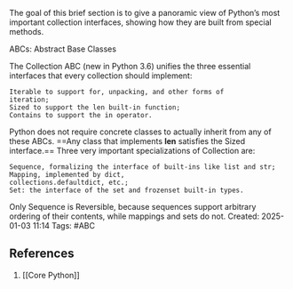 The goal of this brief section is to give a panoramic view of Python’s most important collection interfaces, showing how they are built from special methods.

ABCs: Abstract Base Classes

The Collection
ABC (new in Python 3.6) unifies the three essential interfaces that every collection should implement:

```
Iterable to support for, unpacking, and other forms of
iteration;
Sized to support the len built-in function;
Contains to support the in operator.
```
Python does not require concrete classes to actually inherit from any of these ABCs. ==Any class that implements __len__ satisfies the Sized interface.==
Three very important specializations of Collection are:
```
Sequence, formalizing the interface of built-ins like list and str;
Mapping, implemented by dict,
collections.defaultdict, etc.;
Set: the interface of the set and frozenset built-in types.
```

Only Sequence is Reversible, because sequences support arbitrary ordering of their contents, while mappings and sets do not.
Created: 2025-01-03 11:14
Tags: #ABC

## References 
1. [[Core Python]]